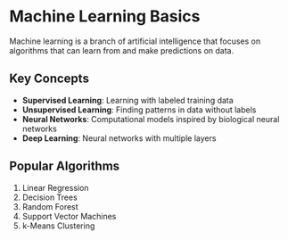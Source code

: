 # Machine Learning Basics

Machine learning is a branch of artificial intelligence that focuses on algorithms that can learn from and make predictions on data.

## Key Concepts

- **Supervised Learning**: Learning with labeled training data
- **Unsupervised Learning**: Finding patterns in data without labels  
- **Neural Networks**: Computational models inspired by biological neural networks
- **Deep Learning**: Neural networks with multiple layers

## Popular Algorithms

1. Linear Regression
2. Decision Trees
3. Random Forest
4. Support Vector Machines
5. k-Means Clustering
